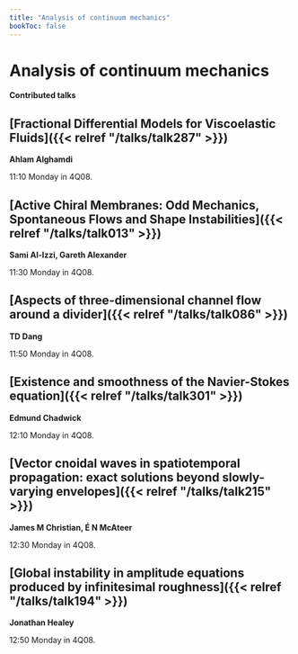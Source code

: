 ```yaml
---
title: "Analysis of continuum mechanics"
bookToc: false
---
```


# Analysis of continuum mechanics

**Contributed talks**


## [Fractional Differential Models for Viscoelastic Fluids]({{< relref "/talks/talk287" >}})

**Ahlam Alghamdi**

11:10 Monday in 4Q08.


## [Active Chiral Membranes: Odd Mechanics, Spontaneous Flows and Shape Instabilities]({{< relref "/talks/talk013" >}})

**Sami Al-Izzi, Gareth Alexander**

11:30 Monday in 4Q08.


## [Aspects of three-dimensional channel flow around a divider]({{< relref "/talks/talk086" >}})

**TD Dang**

11:50 Monday in 4Q08.


## [Existence and smoothness of the Navier-Stokes equation]({{< relref "/talks/talk301" >}})

**Edmund Chadwick**

12:10 Monday in 4Q08.


## [Vector cnoidal waves in spatiotemporal propagation: exact solutions beyond slowly-varying envelopes]({{< relref "/talks/talk215" >}})

**James M Christian, É N McAteer**

12:30 Monday in 4Q08.


## [Global instability in amplitude equations produced by infinitesimal roughness]({{< relref "/talks/talk194" >}})

**Jonathan Healey**

12:50 Monday in 4Q08.


